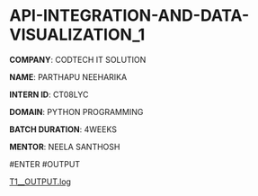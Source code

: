 # API-INTEGRATION-AND-DATA-VISUALIZATION_1
**COMPANY**: CODTECH IT SOLUTION

**NAME**: PARTHAPU NEEHARIKA

**INTERN ID**: CT08LYC

**DOMAIN**: PYTHON PROGRAMMING

**BATCH DURATION**: 4WEEKS

**MENTOR**: NEELA SANTHOSH 

#ENTER
 #OUTPUT

 [T1__OUTPUT.log](https://github.com/user-attachments/files/18796326/T1__OUTPUT.log)


